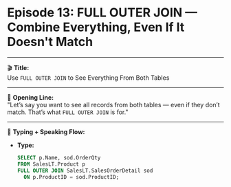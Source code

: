 # Episode 13: FULL OUTER JOIN — Combine Everything, Even If It Doesn't Match

---

🎬 **Title:**  
Use `FULL OUTER JOIN` to See Everything From Both Tables

---

🎤 **Opening Line:**  
"Let’s say you want to see all records from both tables — even if they don’t match. That’s what `FULL OUTER JOIN` is for."

---

🧠 **Typing + Speaking Flow:**

- **Type:**  
  ```sql
  SELECT p.Name, sod.OrderQty  
  FROM SalesLT.Product p  
  FULL OUTER JOIN SalesLT.SalesOrderDetail sod  
    ON p.ProductID = sod.ProductID;
